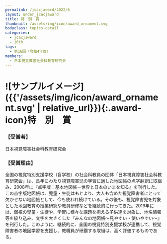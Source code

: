 ```yaml
---
permalink: /jcacjaward/2022/6
layout: under_jcacjaward
title: 特　別　賞
thumbnail: /assets/img/icon/award_ornament.svg
bodyclass: topics-detail
categories:
  - jcacjaward
  - 16th
tags:
  - 第16回（令和4年度）
members:
  - 日本視覚障害社会科教育研究会
---
```


# ![サンプルイメージ]({{'/assets/img/icon/award_ornament.svg' | relative_url}}){:.award-icon}特　別　賞

### 【受賞者】

日本視覚障害社会科教育研究会

### 【受賞理由】

全国の視覚特別支援学校（盲学校）の社会科教員の団体「日本視覚障害社会科教育研究会」は、長年にわたり視覚障害児の学習に適した地図帳の点字翻訳に取組み、2008年に『点字版：基本地図帳－世界と日本のいまを知る』を刊行した。この点字版地図帳は、児童・生徒はもとより、大人も含めた視覚障害者にとって欠かせない地図帳として、今も使われ続けている。その後も、視覚障害児を対象とした地図教育の授業研究や教員研修などを継続的に行ってきた。2019年には、弱視の児童・生徒や、学習に様々な課題を抱える子供達を対象に、地名情報等を絞り込み、文字を大きくした『みんなの地図帳～見やすい・使いやすい～』を刊行した。このように、継続的に、全国の視覚特別支援学校が連携して、視覚障害者の地図学習を支援し、教職員が研鑽する取組は、高く評価するものである。
